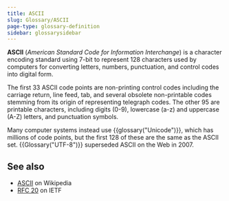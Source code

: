 ```yaml
---
title: ASCII
slug: Glossary/ASCII
page-type: glossary-definition
sidebar: glossarysidebar
---
```



**ASCII** (_American Standard Code for Information Interchange_) is a character encoding standard using 7-bit to represent 128 characters used by computers for converting letters, numbers, punctuation, and control codes into digital form.

The first 33 ASCII code points are non-printing control codes including the carriage return, line feed, tab, and several obsolete non-printable codes stemming from its origin of representing telegraph codes. The other 95 are printable characters, including digits (0-9), lowercase (a-z) and uppercase (A-Z) letters, and punctuation symbols.

Many computer systems instead use {{glossary("Unicode")}}, which has millions of code points, but the first 128 of these are the same as the ASCII set. {{Glossary("UTF-8")}} superseded ASCII on the Web in 2007.

## See also

- [ASCII](https://en.wikipedia.org/wiki/ASCII) on Wikipedia
- [RFC 20](https://datatracker.ietf.org/doc/rfc20) on IETF
